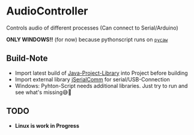 # AudioController
Controls audio of different processes (Can connect to Serial/Arduino)

**ONLY WINDOWS!!** (for now) because pythonscript runs on [`pycaw`](https://github.com/AndreMiras/pycaw)

## Build-Note
* Import latest build of [Java-Project-Library](https://github.com/realPaulsen/Java-Project-Library) into Project before building
* Import external library [jSerialComm](https://github.com/Fazecast/jSerialComm) for serial/USB-Connection
* Windows: Pyhton-Script needs additional libraries. Just try to run and see what's missing😅🤦

## **TODO**
* **Linux is work in Progress**

